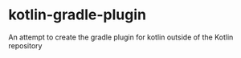 kotlin-gradle-plugin
====================

An attempt to create the gradle plugin for kotlin outside of the Kotlin repository
